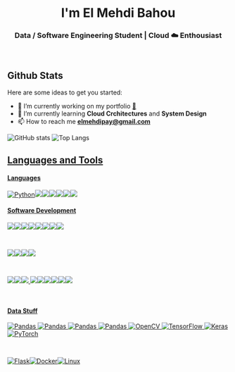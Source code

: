 <h1 align="center"> I'm El Mehdi Bahou </h1>

<h3 align="center">Data / Software Engineering Student | Cloud ☁️ Enthousiast </h3>

<br>
<h2 align="left">Github Stats</h2>

Here are some ideas to get you started:

- 🔭 I’m currently working on my portfolio <a href="#" target="_blank">👀</a>
- 🌱 I’m currently learning **Cloud Crchitectures** and **System Design**
- 📫 How to reach me **elmehdipay@gmail.com**

![GitHub stats](https://github-readme-stats-sigma-five.vercel.app/api/?username=mehdibahou&show_icons=true&title_color=fff&icon_color=54EC87&text_color=aaaaaa&bg_color=050505)
![Top Langs](https://github-readme-stats-sigma-five.vercel.app/api/top-langs/?username=mehdibahou&layout=compact&langs_count=8&title_color=fff&text_color=aaaaaa&bg_color=050505)

<p align="left">
   <a href="https://www.linkedin.com/in/el-mehdi-bahou-104217237/" target="_blank">
</p>

<h2 align="left">Languages and Tools</h2>
<p>
<h4>Languages</h4>

<img alt="Python" src="https://img.shields.io/badge/Python-000.svg?logo=python&style=for-the-badge"/><img src="https://img.shields.io/badge/JS-000.svg?style=for-the-badge&logo=javascript"/><img src="https://img.shields.io/badge/TS-000.svg?style=for-the-badge&logo=typescript"/><img src="https://img.shields.io/badge/java-000.svg?style=for-the-badge&logo=java&logoColor=ed8b00"/><img src="https://img.shields.io/badge/html5-000.svg?style=for-the-badge&logo=html5&logoColor=white"/><img src="https://img.shields.io/badge/css-000?style=for-the-badge&logo=java&logoColor=ed8b00"/><img src="https://img.shields.io/badge/sql-000?style=for-the-badge&logo=java&logoColor=ed8b00"/>

<h4>Software Development </h4>

<img src="https://img.shields.io/badge/bootstrap-000.svg?style=for-the-badge&logo=bootstrap&logoColor=white"/><img src="https://img.shields.io/badge/react_native-000.svg?style=for-the-badge&logo=react&logoColor=%2361DAFB"/><img src="https://img.shields.io/badge/React-000.svg?style=for-the-badge&logo=react"/><img src="https://img.shields.io/badge/Next-black?style=for-the-badge&logo=next.js&logoColor=white"/><img src="https://img.shields.io/badge/Tailwind_CSS-000.svg?style=for-the-badge&logo=tailwind-css"/><img src="https://img.shields.io/badge/figma-000.svg?style=for-the-badge&logo=figma"/><img src="https://img.shields.io/badge/Adobe%20AI-000.svg?style=for-the-badge&logo=adobe%20illustrator"/><img src="https://img.shields.io/badge/cassandra-000.svg?style=for-the-badge&logo=apache-cassandra&logoColor=white"/> 

<br>

<img src="https://img.shields.io/badge/Node.js-000.svg?style=for-the-badge&logo=node.js"/><img src="https://img.shields.io/badge/Django-000.svg?style=for-the-badge&logo=django&logoColor=29a071"/><img src="https://img.shields.io/badge/MySQL-000.svg?style=for-the-badge&logo=mysql"/><img src="https://img.shields.io/badge/MongoDB-000.svg?style=for-the-badge&logo=mongodb"/>

<br>

<img src="https://img.shields.io/badge/vercel-000.svg?style=for-the-badge&logo=vercel&logoColor=white"/><img src="https://img.shields.io/badge/WordPress-000.svg?style=for-the-badge&logo=WordPress"/><img src="https://img.shields.io/badge/Google_Cloud-000?style=for-the-badge&logo=google-cloud"/>
<img src="https://img.shields.io/badge/Google_Cloud-000?style=for-the-badge&logo=google-cloud"/><img src="https://img.shields.io/badge/AWS-000.svg?style=for-the-badge&logo=amazon-aws&logoColor=white"/><img src="https://img.shields.io/badge/Digital_Ocean-000?style=for-the-badge&logo=DigitalOcean"/><img src="https://img.shields.io/badge/Netlify-000?style=for-the-badge&logo=netlify&logoColor=23bdae"/><img src="https://img.shields.io/badge/Heroku-000?style=for-the-badge&logo=heroku&logoColor=625d9d"/><img src="https://img.shields.io/badge/nginx-000.svg?style=for-the-badge&logo=nginx&logoColor=009639"/>

<br>

<h4>Data Stuff</h4>

<img src="https://img.shields.io/badge/Apache%20Spark-000?style=for-the-badge&logo=apachespark&logoColor=white" alt="Pandas"> <img src="https://img.shields.io/badge/Apache%20Kafka-000?style=for-the-badge&logo=apachekafka" alt="Pandas"> <img src="https://img.shields.io/badge/Apache%20Hadoop-000?style=for-the-badge&logo=apachehadoop&logoColor=white" alt="Pandas"> <img src="https://img.shields.io/badge/pandas-000.svg?style=for-the-badge&amp;logo=pandas&logoColor=150455" alt="Pandas"> <img src="https://img.shields.io/badge/opencv-000.svg?style=for-the-badge&logo=opencv" alt="OpenCV"> <img src="https://img.shields.io/badge/-TensorFlow-000.svg?&amp;logo=TensorFlow&amp;style=for-the-badge" alt="TensorFlow"> <img src="https://img.shields.io/badge/Keras-000.svg?style=for-the-badge&amp;logo=Keras&amp;logoColor=red" alt="Keras"> <img src="https://img.shields.io/badge/PyTorch-000.svg?style=for-the-badge&logo=PyTorch" alt="PyTorch">

<br>

<img src="https://img.shields.io/badge/flask-000.svg?style=for-the-badge&amp;logo=flask" alt="Flask"><img src="https://img.shields.io/badge/-Docker-000.svg?&amp;logo=Docker&amp;style=for-the-badge" alt="Docker"><img src="https://img.shields.io/badge/-Linux-000.svg?&amp;logo=Linux&amp;style=for-the-badge" alt="Linux">

<br />
